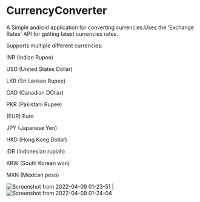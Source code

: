 # CurrencyConverter
A Simple android application for converting currencies.Uses the 'Exchange Rates' API for getting latest currencies rates.

Supports multiple different currencies:

INR (Indian Rupee)

USD (United States Dollar)

LKR (Sri Lankan Rupee)

CAD (Canadian DOllar)

PKR (Pakistani Rupee)

(EUR) Euro

JPY (Japanese Yen)

HKD (Hong Kong Dollar)

IDR (Indonesian rupiah)

KRW (South Korean won)

MXN (Mexican peso)

![Screenshot from 2022-04-09 01-23-51](https://user-images.githubusercontent.com/90063033/162526127-8c9cb78b-9f4d-48ca-b0f8-772b3c036529.png)      |         ![Screenshot from 2022-04-09 01-24-04](https://user-images.githubusercontent.com/90063033/162526913-f6cb4cee-f0f0-4199-94f7-6891d1f6b9f6.png)
